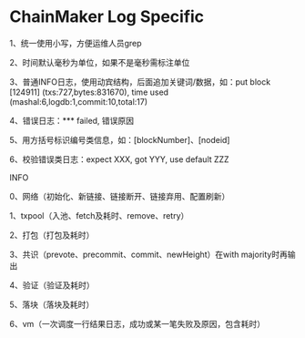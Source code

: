 # ChainMaker Log Specific

1、统一使用小写，方便运维人员grep

2、时间默认毫秒为单位，如果不是毫秒需标注单位

3、普通INFO日志，使用动宾结构，后面追加关键词/数据，如：put block [124911] (txs:727,bytes:831670), time used (mashal:6,logdb:1,commit:10,total:17)

4、错误日志：*** failed, 错误原因

5、用方括号标识编号类信息，如：[blockNumber]、[nodeid]

6、校验错误类日志：expect XXX, got YYY, use default ZZZ

INFO

0、网络（初始化、新链接、链接断开、链接弃用、配置刷新）

1、txpool（入池、fetch及耗时、remove、retry）

2、打包（打包及耗时）

3、共识（prevote、precommit、commit、newHeight）在with majority时再输出

4、验证（验证及耗时）

5、落块（落块及耗时）

6、vm（一次调度一行结果日志，成功或某一笔失败及原因，包含耗时）